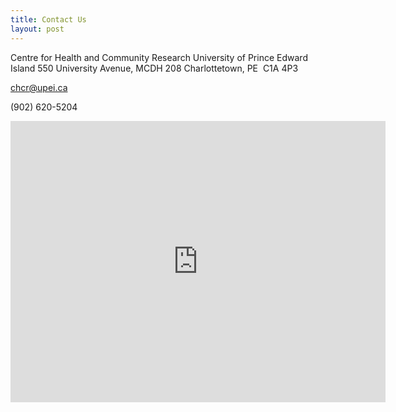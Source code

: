 ```yaml
---
title: Contact Us
layout: post
---
```

Centre for Health and Community Research
University of Prince Edward Island
550 University Avenue, MCDH 208
Charlottetown, PE &nbsp;C1A 4P3

chcr@upei.ca

(902) 620-5204

<iframe src="https://www.google.com/maps/embed?pb=!1m18!1m12!1m3!1d4639.4880149089395!2d-63.14029174324666!3d46.25706449101117!2m3!1f0!2f0!3f0!3m2!1i1024!2i768!4f13.1!3m3!1m2!1s0x4b5e52b5320cb567%3A0x2341beff6765d3d5!2sUniversity+of+Prince+Edward+Island!5e0!3m2!1sen!2sca!4v1470155404202" width="600" height="450" frameborder="0" allowfullscreen=""></iframe>